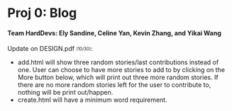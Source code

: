 # Proj 0: Blog
#### Team HardDevs: Ely Sandine, Celine Yan, Kevin Zhang, and Yikai Wang

Update on DESIGN.pdf <sub><sup>(10/30)</sup></sub>:

- add.html will show three random stories/last contributions instead of one. User can choose to have more stories to add to by clicking on the More button below, which will print out three more random stories. If there are no more random stories left for the user to contribute to, nothing will be print out/happen.
- create.html will have a minimum word requirement.
